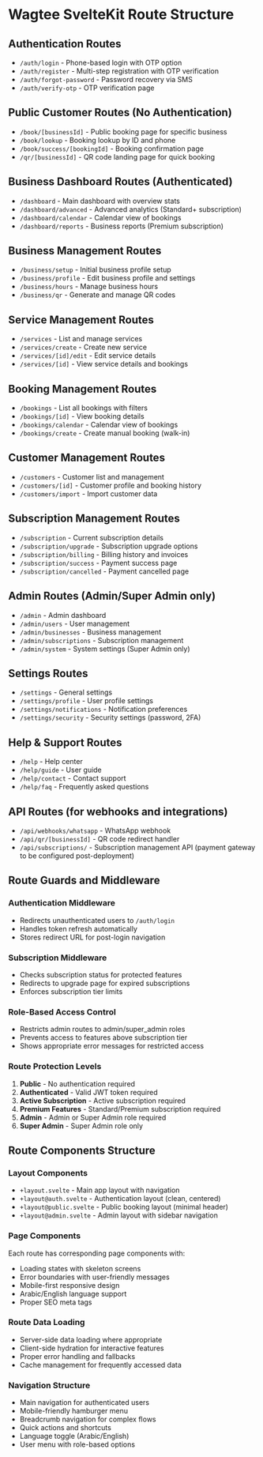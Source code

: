 # Wagtee SvelteKit Route Structure

## Authentication Routes
- `/auth/login` - Phone-based login with OTP option
- `/auth/register` - Multi-step registration with OTP verification
- `/auth/forgot-password` - Password recovery via SMS
- `/auth/verify-otp` - OTP verification page

## Public Customer Routes (No Authentication)
- `/book/[businessId]` - Public booking page for specific business
- `/book/lookup` - Booking lookup by ID and phone
- `/book/success/[bookingId]` - Booking confirmation page
- `/qr/[businessId]` - QR code landing page for quick booking

## Business Dashboard Routes (Authenticated)
- `/dashboard` - Main dashboard with overview stats
- `/dashboard/advanced` - Advanced analytics (Standard+ subscription)
- `/dashboard/calendar` - Calendar view of bookings
- `/dashboard/reports` - Business reports (Premium subscription)

## Business Management Routes
- `/business/setup` - Initial business profile setup
- `/business/profile` - Edit business profile and settings
- `/business/hours` - Manage business hours
- `/business/qr` - Generate and manage QR codes

## Service Management Routes
- `/services` - List and manage services
- `/services/create` - Create new service
- `/services/[id]/edit` - Edit service details
- `/services/[id]` - View service details and bookings

## Booking Management Routes
- `/bookings` - List all bookings with filters
- `/bookings/[id]` - View booking details
- `/bookings/calendar` - Calendar view of bookings
- `/bookings/create` - Create manual booking (walk-in)

## Customer Management Routes
- `/customers` - Customer list and management
- `/customers/[id]` - Customer profile and booking history
- `/customers/import` - Import customer data

## Subscription Management Routes
- `/subscription` - Current subscription details
- `/subscription/upgrade` - Subscription upgrade options
- `/subscription/billing` - Billing history and invoices
- `/subscription/success` - Payment success page
- `/subscription/cancelled` - Payment cancelled page

## Admin Routes (Admin/Super Admin only)
- `/admin` - Admin dashboard
- `/admin/users` - User management
- `/admin/businesses` - Business management
- `/admin/subscriptions` - Subscription management
- `/admin/system` - System settings (Super Admin only)

## Settings Routes
- `/settings` - General settings
- `/settings/profile` - User profile settings
- `/settings/notifications` - Notification preferences
- `/settings/security` - Security settings (password, 2FA)

## Help & Support Routes
- `/help` - Help center
- `/help/guide` - User guide
- `/help/contact` - Contact support
- `/help/faq` - Frequently asked questions

## API Routes (for webhooks and integrations)
- `/api/webhooks/whatsapp` - WhatsApp webhook
- `/api/qr/[businessId]` - QR code redirect handler
- `/api/subscriptions/` - Subscription management API (payment gateway to be configured post-deployment)

## Route Guards and Middleware

### Authentication Middleware
- Redirects unauthenticated users to `/auth/login`
- Handles token refresh automatically
- Stores redirect URL for post-login navigation

### Subscription Middleware
- Checks subscription status for protected features
- Redirects to upgrade page for expired subscriptions
- Enforces subscription tier limits

### Role-Based Access Control
- Restricts admin routes to admin/super_admin roles
- Prevents access to features above subscription tier
- Shows appropriate error messages for restricted access

### Route Protection Levels
1. **Public** - No authentication required
2. **Authenticated** - Valid JWT token required
3. **Active Subscription** - Active subscription required
4. **Premium Features** - Standard/Premium subscription required
5. **Admin** - Admin or Super Admin role required
6. **Super Admin** - Super Admin role only

## Route Components Structure

### Layout Components
- `+layout.svelte` - Main app layout with navigation
- `+layout@auth.svelte` - Authentication layout (clean, centered)
- `+layout@public.svelte` - Public booking layout (minimal header)
- `+layout@admin.svelte` - Admin layout with sidebar navigation

### Page Components
Each route has corresponding page components with:
- Loading states with skeleton screens
- Error boundaries with user-friendly messages
- Mobile-first responsive design
- Arabic/English language support
- Proper SEO meta tags

### Route Data Loading
- Server-side data loading where appropriate
- Client-side hydration for interactive features
- Proper error handling and fallbacks
- Cache management for frequently accessed data

### Navigation Structure
- Main navigation for authenticated users
- Mobile-friendly hamburger menu
- Breadcrumb navigation for complex flows
- Quick actions and shortcuts
- Language toggle (Arabic/English)
- User menu with role-based options